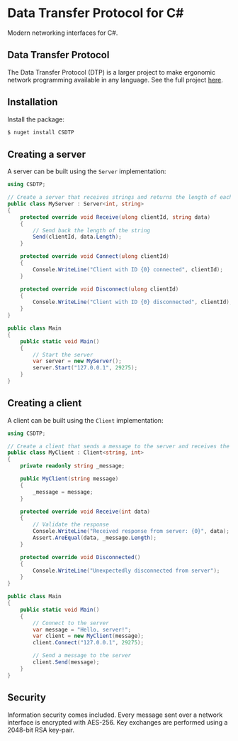 # Data Transfer Protocol for C#

Modern networking interfaces for C#.

## Data Transfer Protocol

The Data Transfer Protocol (DTP) is a larger project to make ergonomic network programming available in any language.
See the full project [here](https://wkhallen.com/dtp/).

## Installation

Install the package:

```sh
$ nuget install CSDTP
```

## Creating a server

A server can be built using the `Server` implementation:

```csharp
using CSDTP;

// Create a server that receives strings and returns the length of each string
public class MyServer : Server<int, string>
{
    protected override void Receive(ulong clientId, string data)
    {
        // Send back the length of the string
        Send(clientId, data.Length);
    }

    protected override void Connect(ulong clientId)
    {
        Console.WriteLine("Client with ID {0} connected", clientId);
    }

    protected override void Disconnect(ulong clientId)
    {
        Console.WriteLine("Client with ID {0} disconnected", clientId);
    }
}

public class Main
{
    public static void Main()
    {
        // Start the server
        var server = new MyServer();
        server.Start("127.0.0.1", 29275);
    }
}
```

## Creating a client

A client can be built using the `Client` implementation:

```csharp
using CSDTP;

// Create a client that sends a message to the server and receives the length of the message
public class MyClient : Client<string, int>
{
    private readonly string _message;

    public MyClient(string message)
    {
        _message = message;
    }

    protected override void Receive(int data)
    {
        // Validate the response
        Console.WriteLine("Received response from server: {0}", data);
        Assert.AreEqual(data, _message.Length);
    }

    protected override void Disconnected()
    {
        Console.WriteLine("Unexpectedly disconnected from server");
    }
}

public class Main
{
    public static void Main()
    {
        // Connect to the server
        var message = "Hello, server!";
        var client = new MyClient(message);
        client.Connect("127.0.0.1", 29275);

        // Send a message to the server
        client.Send(message);
    }
}
```

## Security

Information security comes included. Every message sent over a network interface is encrypted with AES-256. Key
exchanges are performed using a 2048-bit RSA key-pair.
